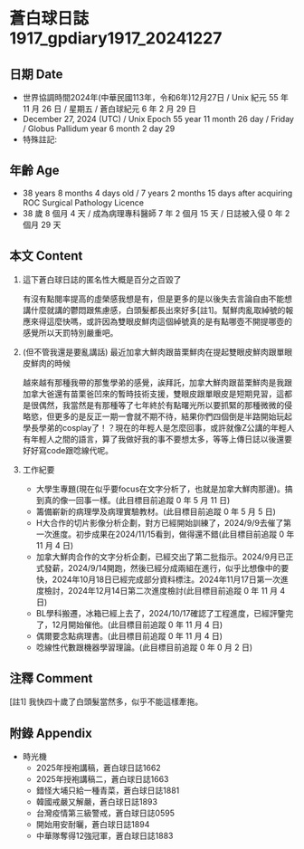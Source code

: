[_metadata_:encoding]: - "utf-8"
[_metadata_:language]: - "zh-Hant-TW"
[_metadata_:fileformat]: - "markdown"
[_metadata_:MIME_type]: - "text/plain"
[_metadata_:markdown_version]: - "commonmark version 0.30"
[_metadata_:markdown_spec]: - "https://spec.commonmark.org/0.30/"

# 蒼白球日誌1917_gpdiary1917_20241227 #

## 日期 Date ##

* 世界協調時間2024年(中華民國113年，令和6年)12月27日 / Unix 紀元 55 年 11 月 26 日 / 星期五 / 蒼白球紀元 6 年 2 月 29 日
* December 27, 2024 (UTC) / Unix Epoch 55 year 11 month 26 day / Friday / Globus Pallidum year 6 month 2 day 29
* 特殊註記:

## 年齡 Age ##

* 38 years 8 months 4 days old / 7 years 2 months 15 days after acquiring ROC Surgical Pathology Licence
* 38 歲 8 個月 4 天 / 成為病理專科醫師 7 年 2 個月 15 天 / 日誌被入侵 0 年 2 個月 29 天

## 本文 Content ##

1. 這下蒼白球日誌的匿名性大概是百分之百毀了

    有沒有點閱率提高的虛榮感我想是有，但是更多的是以後失去言論自由不能想講什麼就講的鬱悶跟焦慮感，白頭髮都長出來好多[註1]。幫鮮肉亂取綽號的報應來得這麼快嗎，或許因為雙眼皮鮮肉這個綽號真的是有點哪壺不開提哪壺的感覺所以天罰特別嚴重吧。

2. (但不管我還是要亂講話) 最近加拿大鮮肉跟苗栗鮮肉在提起雙眼皮鮮肉跟單眼皮鮮肉的時候

    越來越有那種我帶的那隻學弟的感覺，誒拜託，加拿大鮮肉跟苗栗鮮肉是我跟加拿大爸還有苗栗爸凹來的暫時技術支援，雙眼皮跟單眼皮是短期見習，這都是很偶然，我當然是有那種等了七年終於有點曙光所以要抓緊的那種微微的侵略慾，但更多的是反正一期一會就不期不待，結果你們四個倒是半路開始玩起學長學弟的cosplay了！？現在的年輕人是怎麼回事，或許就像Z公講的年輕人有年輕人之間的語言，算了我做好我的事不要想太多，等等上傳日誌以後還要好好寫code跟唸線代呢。

3. 工作紀要

    - 大學生專題(現在似乎要focus在文字分析了，也就是加拿大鮮肉那邊)。搞到真的像一回事一樣。(此目標目前追蹤 0 年 5 月 11 日)
    - 籌備嶄新的病理學及病理實驗教材。(此目標目前追蹤 0 年 5 月 5 日)
    - H大合作的切片影像分析企劃，對方已經開始訓練了，2024/9/9去催了第一次進度。初步成果在2024/11/15看到，做得還不錯(此目標目前追蹤 0 年 11 月 4 日)
    - 加拿大鮮肉合作的文字分析企劃，已經交出了第二批指示。2024/9月已正式發薪，2024/9/14開跑，然後已經分成兩組在進行，似乎比想像中的要快，2024年10月18日已經完成部分資料標注。2024年11月17日第一次進度檢討，2024年12月14日第二次進度檢討(此目標目前追蹤 0 年 11 月 4 日)
    - BL學科搬遷，冰箱已經上去了，2024/10/17確認了工程進度，已經評鑒完了，12月開始催他。(此目標目前追蹤 0 年 11 月 4 日)
    - 偶爾要念點病理書。(此目標目前追蹤 0 年 11 月 4 日)
    - 唸線性代數跟機器學習理論。(此目標目前追蹤 0 年 0 月 2 日)

## 注釋 Comment ##

[註1] 我快四十歲了白頭髮當然多，似乎不能這樣牽拖。

## 附錄 Appendix ##

* 時光機
    - 2025年授袍講稿，蒼白球日誌1662
    - 2025年授袍講稿二，蒼白球日誌1663
    - 錯怪大埔只給一種青菜，蒼白球日誌1881
    - 韓國戒嚴又解嚴，蒼白球日誌1893
    - 台灣疫情第三級警戒，蒼白球日誌0595
    - 開始用安耐曬，蒼白球日誌1894
    - 中華隊奪得12強冠軍，蒼白球日誌1883
